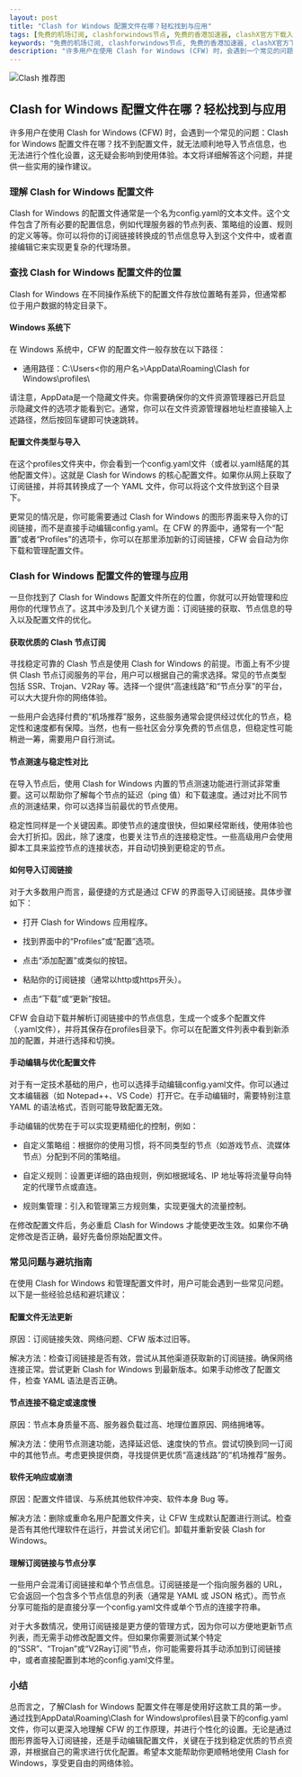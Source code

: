 ```yaml
---
layout: post
title: "Clash for Windows 配置文件在哪？轻松找到与应用"
tags: [免费的机场订阅, clashforwindows节点, 免费的香港加速器, clashX官方下载入口, 三毛机场9.9一年]
keywords: "免费的机场订阅, clashforwindows节点, 免费的香港加速器, clashX官方下载入口, 三毛机场9.9一年"
description: "许多用户在使用 Clash for Windows (CFW) 时，会遇到一个常见的问题：Clash for Windows 配置文件在哪？找不到配置文件，就无法顺利地导入节点信息，也无法进行个性化设置，这无疑会影响到使用体验。本文将详细解答这个问题，并提供一些实用的操作建议。"
---
```


![Clash 推荐图](https://clashjd.github.io/assets/img/小火箭节点购买.png)

## Clash for Windows 配置文件在哪？轻松找到与应用

许多用户在使用 Clash for Windows (CFW) 时，会遇到一个常见的问题：Clash for Windows 配置文件在哪？找不到配置文件，就无法顺利地导入节点信息，也无法进行个性化设置，这无疑会影响到使用体验。本文将详细解答这个问题，并提供一些实用的操作建议。

### 理解 Clash for Windows 配置文件

Clash for Windows 的配置文件通常是一个名为config.yaml的文本文件。这个文件包含了所有必要的配置信息，例如代理服务器的节点列表、策略组的设置、规则的定义等等。你可以将你的订阅链接转换成的节点信息导入到这个文件中，或者直接编辑它来实现更复杂的代理场景。

### 查找 Clash for Windows 配置文件的位置

Clash for Windows 在不同操作系统下的配置文件存放位置略有差异，但通常都位于用户数据的特定目录下。

#### Windows 系统下

在 Windows 系统中，CFW 的配置文件一般存放在以下路径：

- 通用路径：C:\Users\<你的用户名>\AppData\Roaming\Clash for Windows\profiles\

请注意，AppData是一个隐藏文件夹。你需要确保你的文件资源管理器已开启显示隐藏文件的选项才能看到它。通常，你可以在文件资源管理器地址栏直接输入上述路径，然后按回车键即可快速跳转。

#### 配置文件类型与导入

在这个profiles文件夹中，你会看到一个config.yaml文件（或者以.yaml结尾的其他配置文件）。这就是 Clash for Windows 的核心配置文件。如果你从网上获取了订阅链接，并将其转换成了一个 YAML 文件，你可以将这个文件放到这个目录下。

更常见的情况是，你可能需要通过 Clash for Windows 的图形界面来导入你的订阅链接，而不是直接手动编辑config.yaml。在 CFW 的界面中，通常有一个“配置”或者“Profiles”的选项卡，你可以在那里添加新的订阅链接，CFW 会自动为你下载和管理配置文件。

### Clash for Windows 配置文件的管理与应用

一旦你找到了 Clash for Windows 配置文件所在的位置，你就可以开始管理和应用你的代理节点了。这其中涉及到几个关键方面：订阅链接的获取、节点信息的导入以及配置文件的优化。

#### 获取优质的 Clash 节点订阅

寻找稳定可靠的 Clash 节点是使用 Clash for Windows 的前提。市面上有不少提供 Clash 节点订阅服务的平台，用户可以根据自己的需求选择。常见的节点类型包括 SSR、Trojan、V2Ray 等。选择一个提供“高速线路”和“节点分享”的平台，可以大大提升你的网络体验。

一些用户会选择付费的“机场推荐”服务，这些服务通常会提供经过优化的节点，稳定性和速度都有保障。当然，也有一些社区会分享免费的节点信息，但稳定性可能稍逊一筹，需要用户自行测试。

#### 节点测速与稳定性对比

在导入节点后，使用 Clash for Windows 内置的节点测速功能进行测试非常重要。这可以帮助你了解每个节点的延迟（ping 值）和下载速度。通过对比不同节点的测速结果，你可以选择当前最优的节点使用。

稳定性同样是一个关键因素。即使节点的速度很快，但如果经常断线，使用体验也会大打折扣。因此，除了速度，也要关注节点的连接稳定性。一些高级用户会使用脚本工具来监控节点的连接状态，并自动切换到更稳定的节点。

#### 如何导入订阅链接

对于大多数用户而言，最便捷的方式是通过 CFW 的界面导入订阅链接。具体步骤如下：

- 打开 Clash for Windows 应用程序。

- 找到界面中的“Profiles”或“配置”选项。

- 点击“添加配置”或类似的按钮。

- 粘贴你的订阅链接（通常以http或https开头）。

- 点击“下载”或“更新”按钮。

CFW 会自动下载并解析订阅链接中的节点信息，生成一个或多个配置文件（.yaml文件），并将其保存在profiles目录下。你可以在配置文件列表中看到新添加的配置，并进行选择和切换。

#### 手动编辑与优化配置文件

对于有一定技术基础的用户，也可以选择手动编辑config.yaml文件。你可以通过文本编辑器（如 Notepad++、VS Code）打开它。在手动编辑时，需要特别注意 YAML 的语法格式，否则可能导致配置无效。

手动编辑的优势在于可以实现更精细化的控制，例如：

- 自定义策略组：根据你的使用习惯，将不同类型的节点（如游戏节点、流媒体节点）分配到不同的策略组。

- 自定义规则：设置更详细的路由规则，例如根据域名、IP 地址等将流量导向特定的代理节点或直连。

- 规则集管理：引入和管理第三方规则集，实现更强大的流量控制。

在修改配置文件后，务必重启 Clash for Windows 才能使更改生效。如果你不确定修改是否正确，最好先备份原始配置文件。

### 常见问题与避坑指南

在使用 Clash for Windows 和管理配置文件时，用户可能会遇到一些常见问题。以下是一些经验总结和避坑建议：

#### 配置文件无法更新

原因：订阅链接失效、网络问题、CFW 版本过旧等。

解决方法：检查订阅链接是否有效，尝试从其他渠道获取新的订阅链接。确保网络连接正常。尝试更新 Clash for Windows 到最新版本。如果手动修改了配置文件，检查 YAML 语法是否正确。

#### 节点连接不稳定或速度慢

原因：节点本身质量不高、服务器负载过高、地理位置原因、网络拥堵等。

解决方法：使用节点测速功能，选择延迟低、速度快的节点。尝试切换到同一订阅中的其他节点。考虑更换提供商，寻找提供更优质“高速线路”的“机场推荐”服务。

#### 软件无响应或崩溃

原因：配置文件错误、与系统其他软件冲突、软件本身 Bug 等。

解决方法：删除或重命名用户配置文件夹，让 CFW 生成默认配置进行测试。检查是否有其他代理软件在运行，并尝试关闭它们。卸载并重新安装 Clash for Windows。

#### 理解订阅链接与节点分享

一些用户会混淆订阅链接和单个节点信息。订阅链接是一个指向服务器的 URL，它会返回一个包含多个节点信息的列表（通常是 YAML 或 JSON 格式）。而节点分享可能指的是直接分享一个config.yaml文件或单个节点的连接字符串。

对于大多数情况，使用订阅链接是更方便的管理方式，因为你可以方便地更新节点列表，而无需手动修改配置文件。但如果你需要测试某个特定的“SSR”、“Trojan”或“V2Ray订阅”节点，你可能需要将其手动添加到订阅链接中，或者直接配置到本地的config.yaml文件里。

### 小结

总而言之，了解Clash for Windows 配置文件在哪是使用好这款工具的第一步。通过找到AppData\Roaming\Clash for Windows\profiles\目录下的config.yaml文件，你可以更深入地理解 CFW 的工作原理，并进行个性化的设置。无论是通过图形界面导入订阅链接，还是手动编辑配置文件，关键在于找到稳定优质的节点资源，并根据自己的需求进行优化配置。希望本文能帮助你更顺畅地使用 Clash for Windows，享受更自由的网络体验。